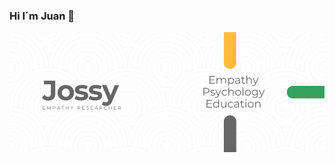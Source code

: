 ### Hi I´m Juan 👋

<img src="https://raw.githubusercontent.com/giwajossy/giwajossy/master/banner.png" alt="Giwa Jossy">

